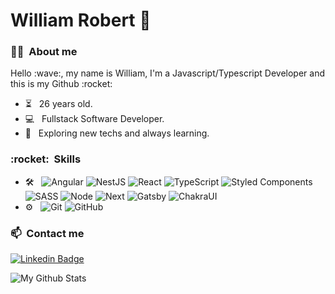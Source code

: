 # William Robert :call_me_hand: &nbsp;

<h3> 🦸‍♂️ &nbsp;About me </h3>

<p>Hello :wave:, my name is William, I'm a Javascript/Typescript Developer and this is my Github :rocket:</p>

- ⏳ &nbsp; 26 years old.
- 💻 &nbsp; Fullstack Software Developer.
- :thinking: &nbsp; Exploring new techs and always learning.

<h3> :rocket: &nbsp;Skills </h3>

- 🛠 &nbsp;
  ![Angular](https://img.shields.io/badge/-ANGULAR-orange)
  ![NestJS](https://img.shields.io/badge/-NEST-brightgreen)
  ![React](https://img.shields.io/badge/React-20232A?style=for-the-badge&logo=react&logoColor=61DAFB)
  ![TypeScript](https://img.shields.io/badge/TypeScript-007ACC?style=for-the-badge&logo=typescript&logoColor=white)
  ![Styled Components](https://img.shields.io/badge/-Styled--Components-important?style=for-the-badge)
  ![SASS](https://img.shields.io/badge/Sass-CC6699?style=for-the-badge&logo=sass&logoColor=white)
  ![Node](https://img.shields.io/badge/Backend-Node-green?style=for-the-badge)
  ![Next](https://img.shields.io/badge/next.js-000000?style=for-the-badge&logo=nextdotjs&logoColor=white)
  ![Gatsby](https://img.shields.io/badge/-Gatsby-blueviolet?style=for-the-badge)
  ![ChakraUI](https://img.shields.io/badge/Chakra--UI-319795?style=for-the-badge&logo=chakra-ui&logoColor=white)
- ⚙️ &nbsp;
  ![Git](https://img.shields.io/badge/Git-F05032?style=for-the-badge&logo=git&logoColor=white)
  ![GitHub](https://img.shields.io/badge/GitHub-100000?style=for-the-badge&logo=github&logoColor=white)

### 📫&nbsp; Contact me

[![Linkedin Badge](https://img.shields.io/badge/-WilliamTavares-blue?style=for-the-badge&logo=Linkedin&logoColor=white&link=https://www.linkedin.com/in/williamtavares/)](https://www.linkedin.com/in/williamtavares/)

<img align="center" src="https://github-readme-stats.vercel.app/api/top-langs/?username=williamroberttv&layout=compact&theme=radical" alt="My Github Stats">
